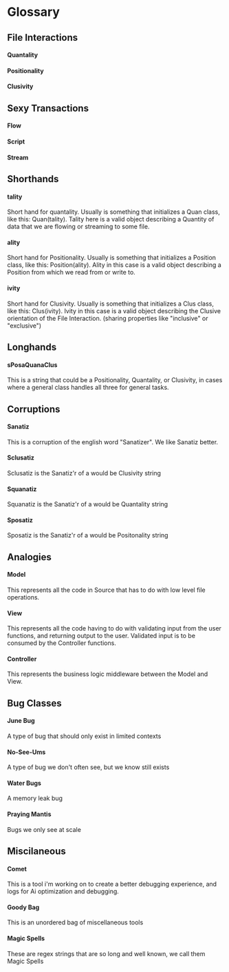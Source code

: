 # Glossary


## File Interactions
#### Quantality

#### Positionality

#### Clusivity

## Sexy Transactions

#### Flow

#### Script

#### Stream


## Shorthands
#### tality
Short hand for quantality. Usually is something that initializes a Quan class, like this: Quan(tality). Tality here is a valid object describing a Quantity of data that we are flowing or streaming to some file.

#### ality
Short hand for Positionality. Usually is something that initializes a Position class, like this: Position(ality). Ality in this case is a valid object describing a Position from which we read from or write to.

#### ivity
Short hand for Clusivity. Usually is something that initializes a Clus class, like this: Clus(ivity). Ivity in this case is a valid object describing the Clusive orientation of the File Interaction. (sharing properties like "inclusive" or "exclusive")

## Longhands
#### sPosaQuanaClus
This is a string that could be a Positionality, Quantality, or Clusivity, in cases where a general class handles all three for general tasks.

## Corruptions

#### Sanatiz
This is a corruption of the english word "Sanatizer". We like Sanatiz better. 

#### Sclusatiz
Sclusatiz is the Sanatiz'r of a would be Clusivity string

#### Squanatiz
Squanatiz is the Sanatiz'r of a would be Quantality string

#### Sposatiz
Sposatiz is the Sanatiz'r of a would be Positonality string


## Analogies
#### Model
This represents all the code in Source that has to do with low level file operations.

#### View
This represents all the code having to do with validating input from the user functions, and returning output to the user. Validated input is to be consumed by the Controller functions.

#### Controller
This represents the business logic middleware between the Model and View.

## Bug Classes
#### June Bug 
A type of bug that should only exist in limited contexts

#### No-See-Ums
A type of bug we don't often see, but we know still exists

#### Water Bugs 
A memory leak bug

#### Praying Mantis
Bugs we only see at scale

## Miscilaneous
#### Comet
This is a tool i'm working on to create a better debugging experience, and logs for Ai optimization and debugging. 

#### Goody Bag
This is an unordered bag of miscellaneous tools

#### Magic Spells
These are regex strings that are so long and well known, we call them Magic Spells

